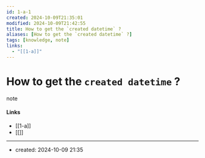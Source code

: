 ```yaml
---
id: 1-a-1
created: 2024-10-09T21:35:01
modified: 2024-10-09T21:42:55
title: How to get the `created datetime` ?
aliases: [How to get the `created datetime` ?]
tags: [knowledge, note]
links:
  - "[[1-a]]"
---
```

# How to get the `created datetime` ?

note


#### Links

- [[1-a]]
- [[]]

---
- created: 2024-10-09 21:35
